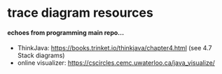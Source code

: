 # trace diagram resources

#### echoes from programming main repo...
 - ThinkJava: https://books.trinket.io/thinkjava/chapter4.html (see 4.7 Stack diagrams)
 - online visualizer: https://cscircles.cemc.uwaterloo.ca/java_visualize/


